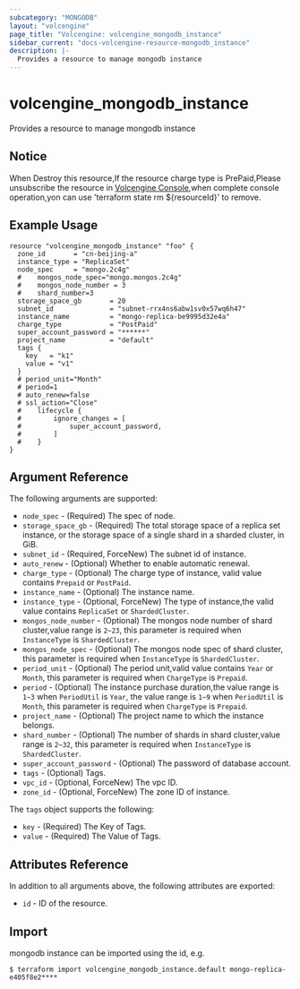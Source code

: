 ```yaml
---
subcategory: "MONGODB"
layout: "volcengine"
page_title: "Volcengine: volcengine_mongodb_instance"
sidebar_current: "docs-volcengine-resource-mongodb_instance"
description: |-
  Provides a resource to manage mongodb instance
---
```

# volcengine_mongodb_instance
Provides a resource to manage mongodb instance
## Notice
When Destroy this resource,If the resource charge type is PrePaid,Please unsubscribe the resource 
in  [Volcengine Console](https://console.volcengine.com/finance/unsubscribe/),when complete console operation,yon can
use 'terraform state rm ${resourceId}' to remove.
## Example Usage
```hcl
resource "volcengine_mongodb_instance" "foo" {
  zone_id       = "cn-beijing-a"
  instance_type = "ReplicaSet"
  node_spec     = "mongo.2c4g"
  #    mongos_node_spec="mongo.mongos.2c4g"
  #    mongos_node_number = 3
  #    shard_number=3
  storage_space_gb       = 20
  subnet_id              = "subnet-rrx4ns6abw1sv0x57wq6h47"
  instance_name          = "mongo-replica-be9995d32e4a"
  charge_type            = "PostPaid"
  super_account_password = "******"
  project_name           = "default"
  tags {
    key   = "k1"
    value = "v1"
  }
  # period_unit="Month"
  # period=1
  # auto_renew=false
  # ssl_action="Close"
  #    lifecycle {
  #        ignore_changes = [
  #            super_account_password,
  #        ]
  #    }
}
```
## Argument Reference
The following arguments are supported:
* `node_spec` - (Required) The spec of node.
* `storage_space_gb` - (Required) The total storage space of a replica set instance, or the storage space of a single shard in a sharded cluster, in GiB.
* `subnet_id` - (Required, ForceNew) The subnet id of instance.
* `auto_renew` - (Optional) Whether to enable automatic renewal.
* `charge_type` - (Optional) The charge type of instance, valid value contains `Prepaid` or `PostPaid`.
* `instance_name` - (Optional) The instance name.
* `instance_type` - (Optional, ForceNew) The type of instance,the valid value contains `ReplicaSet` or `ShardedCluster`.
* `mongos_node_number` - (Optional) The mongos node number of shard cluster,value range is `2~23`, this parameter is required when `InstanceType` is `ShardedCluster`.
* `mongos_node_spec` - (Optional) The mongos node spec of shard cluster, this parameter is required when `InstanceType` is `ShardedCluster`.
* `period_unit` - (Optional) The period unit,valid value contains `Year` or `Month`, this parameter is required when `ChargeType` is `Prepaid`.
* `period` - (Optional) The instance purchase duration,the value range is `1~3` when `PeriodUtil` is `Year`, the value range is `1~9` when `PeriodUtil` is `Month`, this parameter is required when `ChargeType` is `Prepaid`.
* `project_name` - (Optional) The project name to which the instance belongs.
* `shard_number` - (Optional) The number of shards in shard cluster,value range is `2~32`, this parameter is required when `InstanceType` is `ShardedCluster`.
* `super_account_password` - (Optional) The password of database account.
* `tags` - (Optional) Tags.
* `vpc_id` - (Optional, ForceNew) The vpc ID.
* `zone_id` - (Optional, ForceNew) The zone ID of instance.

The `tags` object supports the following:

* `key` - (Required) The Key of Tags.
* `value` - (Required) The Value of Tags.

## Attributes Reference
In addition to all arguments above, the following attributes are exported:
* `id` - ID of the resource.



## Import
mongodb instance can be imported using the id, e.g.
```
$ terraform import volcengine_mongodb_instance.default mongo-replica-e405f8e2****
```

